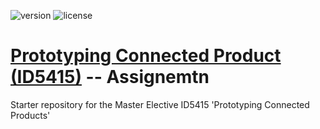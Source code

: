 ![version](https://img.shields.io/badge/version-0.0.1-blue.svg)
![license](https://img.shields.io/badge/license-MIT-blue.svg)

# [Prototyping Connected Product (ID5415)](https://id5415.datacentricdesign.org/) -- Assignemtn

Starter repository for the Master Elective ID5415 'Prototyping Connected Products'

